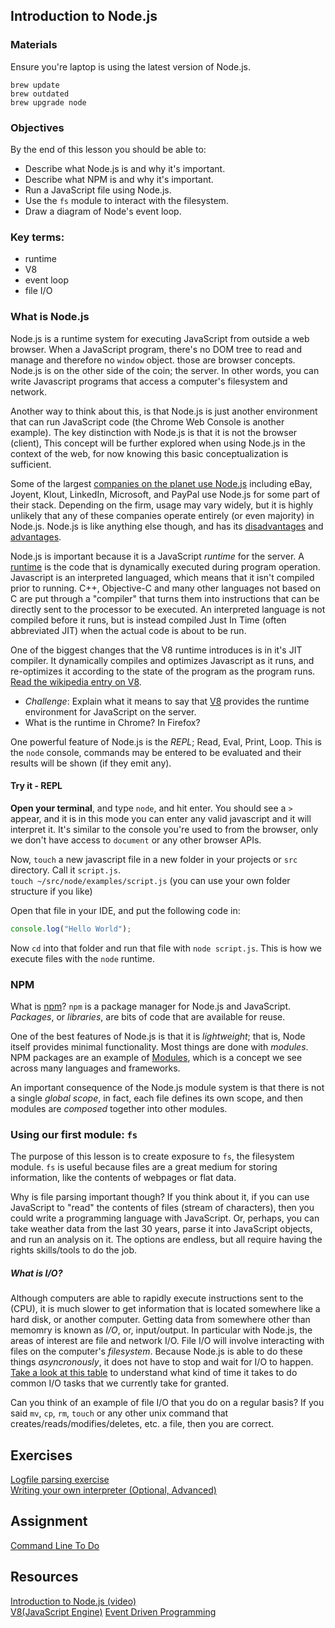 ## Introduction to Node.js

### Materials

Ensure you're laptop is using the latest version of Node.js.

```shell
brew update
brew outdated
brew upgrade node
```

### Objectives

By the end of this lesson you should be able to:

- Describe what Node.js is and why it's important.
- Describe what NPM is and why it's important.
- Run a JavaScript file using Node.js.
- Use the `fs` module to interact with the filesystem.
- Draw a diagram of Node's event loop.

### Key terms:

- runtime
- V8
- event loop
- file I/O

### What is Node.js

Node.js is a runtime system for executing JavaScript from outside a web browser. When a JavaScript program, there's no DOM tree to read and manage and therefore no `window` object. those are browser concepts. Node.js is on the other side of the coin; the server. In other words, you can write Javascript programs that access a computer's filesystem and network.

Another way to think about this, is that Node.js is just another environment that can run JavaScript code (the Chrome Web Console is another example). The key distinction with Node.js is that it is not the browser (client),  This concept will be further explored when using Node.js in the context of the web, for now knowing this basic conceptualization is sufficient.

Some of the largest [companies on the planet use Node.js](https://github.com/joyent/node/wiki/projects,-applications,-and-companies-using-node) including eBay, Joyent, Klout, LinkedIn, Microsoft, and PayPal use Node.js for some part of their stack. Depending on the firm, usage may vary widely, but it is highly unlikely that any of these companies operate entirely (or even majority) in Node.js. Node.js is like anything else though, and has its [disadvantages](http://www.quora.com/What-are-the-disadvantages-of-using-Node-js) and [advantages](http://www.toptal.com/nodejs/why-the-hell-would-i-use-node-js).

Node.js is important because it is a JavaScript _runtime_ for the server. A [runtime](https://en.wikipedia.org/wiki/Runtime_system) is the code that is dynamically executed during program operation. Javascript is an interpreted languaged, which means that it isn't compiled prior to running. C++, Objective-C and many other languages not based on C are put through a "compiler" that turns them into instructions that can be directly sent to the processor to be executed. An interpreted language is not compiled before it runs, but is instead compiled Just In Time (often abbreviated JIT) when the actual code is about to be run.

One of the biggest changes that the V8 runtime introduces is in it's JIT compiler. It dynamically compiles and optimizes Javascript as it runs, and re-optimizes it according to the state of the program as the program runs. [Read the wikipedia entry on V8](https://en.wikipedia.org/wiki/V8_(JavaScript_engine)).

  * _Challenge_: Explain what it means to say that [V8](https://developers.google.com/v8/?hl=en) provides the runtime environment for JavaScript on the server.
  * What is the runtime in Chrome? In Firefox?

One powerful feature of Node.js is the _REPL_; Read, Eval, Print, Loop. This is the `node` console, commands may be entered to be evaluated and their results will be shown (if they emit any).

#### Try it - REPL

**Open your terminal**, and type `node`, and hit enter. You should see a `>` appear, and it is in this mode you can enter any valid javascript and it will interpret it. It's similar to the console you're used to from the browser, only we don't have access to `document` or any other browser APIs.

Now, `touch` a new javascript file in a new folder in your projects or `src` directory. Call it `script.js`.  
`touch ~/src/node/examples/script.js` (you can use your own folder structure if you like)

Open that file in your IDE, and put the following code in:

```javascript
console.log("Hello World");

```

Now `cd` into that folder and run that file with `node script.js`. This is how we execute files with the `node` runtime.


### NPM
What is [npm](https://en.wikipedia.org/wiki/Npm_(software))?
`npm` is a package manager for Node.js and JavaScript. _Packages_, or _libraries_, are bits of code that are available for reuse.

One of the best features of Node.js is that it is _lightweight_; that is, Node itself provides minimal functionality. Most things are done with _modules_. NPM packages are an example of [Modules](https://en.wikipedia.org/wiki/Modular_programming), which is a concept we see across many languages and frameworks.

An important consequence of the Node.js module system is that there is not a single _global scope_, in fact, each file defines its own scope, and then modules are _composed_ together into other modules.

### Using our first module: `fs`

The purpose of this lesson is to create exposure to `fs`, the filesystem module. `fs` is useful because files are a great medium for storing information, like the contents of webpages or flat data.

Why is file parsing important though? If you think about it, if you can use JavaScript to "read" the contents of files (stream of characters), then you could write a programming language with JavaScript. Or, perhaps, you can take weather data from the last 30 years, parse it into JavaScript objects, and run an analysis on it. The options are endless, but all require having the rights skills/tools to do the job.

##### What is I/O?

Although computers are able to rapidly execute instructions sent to the (CPU), it is much slower to get information that is located somewhere like a hard disk, or another computer. Getting data from somewhere other than memomry is known as _I/O_, or, input/output. In particular with Node.js, the areas of interest are file and network I/O. File I/O will involve interacting with files on the computer's _filesystem_. Because Node.js is able to do these things _asyncronously_, it does not have to stop and wait for I/O to happen. [Take a look at this table](http://www.eecs.berkeley.edu/~rcs/research/interactive_latency.html) to understand what kind of time it takes to do common I/O tasks that we currently take for granted.

Can you think of an example of file I/O that you do on a regular basis? If you said `mv`, `cp`, `rm`, `touch` or any other unix command that creates/reads/modifies/deletes, etc. a file, then you are correct.

## Exercises

[Logfile parsing exercise](https://github.com/gSchool/js-node-log-file-parsing)  
[Writing your own interpreter (Optional, Advanced)](https://github.com/gSchool/node-async-text-parsing-0)  

## Assignment

[Command Line To Do](https://github.com/gSchool/node-fs-todo-cli-example)


## Resources

[Introduction to Node.js (video)](https://www.youtube.com/watch?v=pU9Q6oiQNd0)  
[V8(JavaScript Engine)](https://en.wikipedia.org/wiki/V8_(JavaScript_engine))
[Event Driven Programming](http://en.wikipedia.org/wiki/Event-driven_programming)  
